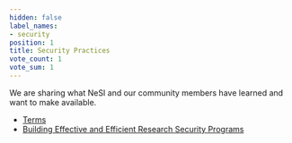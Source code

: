 ```yaml
---
hidden: false
label_names:
- security
position: 1
title: Security Practices
vote_count: 1
vote_sum: 1
---
```


We are sharing what NeSI and our community members have learned and want to make available.

- [Terms](../terms.md)
- [Building Effective and Efficient Research Security Programs](building-eff-rsp.md)

